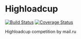 # Highloadcup #
[![Build Status](https://travis-ci.org/AnkBurov/highloadcup.svg?branch=master)](https://travis-ci.org/AnkBurov/highloadcup) [![Coverage Status](https://coveralls.io/repos/github/AnkBurov/highloadcup/badge.svg?branch=master)](https://coveralls.io/github/AnkBurov/highloadcup?branch=master)

Highloadcup competition by mail.ru